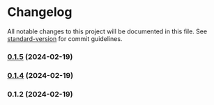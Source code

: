 # Changelog

All notable changes to this project will be documented in this file. See [standard-version](https://github.com/conventional-changelog/standard-version) for commit guidelines.

### [0.1.5](https://github.com/ViktorZubtsov/my-budget/compare/v0.1.3...v0.1.5) (2024-02-19)

### [0.1.4](https://github.com/ViktorZubtsov/my-budget/compare/v0.1.2...v0.1.4) (2024-02-19)

### 0.1.2 (2024-02-19)
